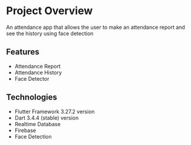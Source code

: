 # Project Overview

An attendance app that allows the user to make an attendance report and see the history using face detection

## Features

- Attendance Report
- Attendance History
- Face Detector

## Technologies

- Flutter Framework 3.27.2 version
- Dart 3.4.4 (stable) version
- Realtime Database
- Firebase
- Face Detection